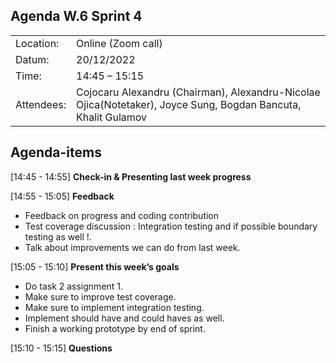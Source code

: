 ## Agenda W.6 Sprint 4
|   |                                                                                                                             |
|---|-----------------------------------------------------------------------------------------------------------------------------|
| Location:| Online (Zoom call)                                                                                                          |
|Datum:| 20/12/2022                                                                                                                  |
|Time: | 14:45 – 15:15                                                                                                               |
|Attendees: | Cojocaru Alexandru (Chairman), Alexandru-Nicolae Ojica(Notetaker), Joyce Sung, Bogdan Bancuta, Khalit Gulamov |

## Agenda-items

[14:45 - 14:55] **Check-in & Presenting last week progress**

[14:55 - 15:05] **Feedback**
* Feedback on progress and coding contribution
* Test coverage discussion : Integration testing and if possible boundary testing as well !.
* Talk about improvements we can do from last week.

[15:05 - 15:10] **Present this week’s goals**
* Do task 2 assignment 1.
* Make sure to improve test coverage.
* Make sure to implement integration testing.
* Implement should have and could haves as well.
* Finish a working prototype by end of sprint.

[15:10 - 15:15] **Questions**